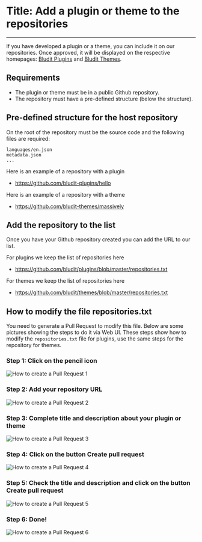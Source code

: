 # Title: Add a plugin or theme to the repositories
<!-- Position: 1 -->
---
If you have developed a plugin or a theme, you can include it on our repositories. Once approved, it will be displayed on the respective homepages: [Bludit Plugins](https://plugins.bludit.com) and [Bludit Themes](https://themes.bludit.com).

## Requirements
- The plugin or theme must be in a public Github repository.
- The repository must have a pre-defined structure (below the structure).

## Pre-defined structure for the host repository
On the root of the repository must be the source code and the following files are required:
```
languages/en.json
metadata.json
...
```

Here is an example of a repository with a plugin
- https://github.com/bludit-plugins/hello

Here is an example of a repository with a theme
- https://github.com/bludit-themes/massively

## Add the repository to the list
Once you have your Github repository created you can add the URL to our list.

For plugins we keep the list of repositories here
- https://github.com/bludit/plugins/blob/master/repositories.txt

For themes we keep the list of repositories here
- https://github.com/bludit/themes/blob/master/repositories.txt

## How to modify the file repositories.txt
You need to generate a Pull Request to modify this file. Below are some pictures showing the steps to do it via Web UI. These steps show how to modify the `repositories.txt` file for plugins, use the same steps for the repository for themes.

### Step 1: Click on the pencil icon
![How to create a Pull Request 1](https://df6m0u2ovo2fu.cloudfront.net/images/documentation-english/how-to-pull-request-1.png)

### Step 2: Add your repository URL
![How to create a Pull Request 2](https://df6m0u2ovo2fu.cloudfront.net/images/documentation-english/how-to-pull-request-2.png)

### Step 3: Complete title and description about your plugin or theme
![How to create a Pull Request 3](https://df6m0u2ovo2fu.cloudfront.net/images/documentation-english/how-to-pull-request-3.png)

### Step 4: Click on the button Create pull request
![How to create a Pull Request 4](https://df6m0u2ovo2fu.cloudfront.net/images/documentation-english/how-to-pull-request-4.png)

### Step 5: Check the title and description and click on the button Create pull request
![How to create a Pull Request 5](https://df6m0u2ovo2fu.cloudfront.net/images/documentation-english/how-to-pull-request-5.png)

### Step 6: Done!
![How to create a Pull Request 6](https://df6m0u2ovo2fu.cloudfront.net/images/documentation-english/how-to-pull-request-6.png)
